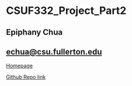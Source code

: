 # CSUF332_Project_Part2

## Epiphany Chua
## echua@csu.fullerton.edu

[Homepage](http://ecs.fullerton.edu/~cs332u7/home.html "CPSC 332 Project 3 Homepage")


[Github Repo link](https://github.com/echua3/CSUF332_Project_Part2 "CPSC 332 Project 3 git Repo")